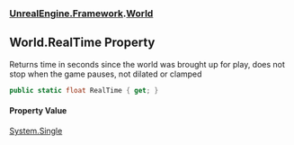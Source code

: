 ### [UnrealEngine.Framework](UnrealEngine_Framework.md 'UnrealEngine.Framework').[World](World.md 'UnrealEngine.Framework.World')
## World.RealTime Property
Returns time in seconds since the world was brought up for play, does not stop when the game pauses, not dilated or clamped  
```csharp
public static float RealTime { get; }
```
#### Property Value
[System.Single](https://docs.microsoft.com/en-us/dotnet/api/System.Single 'System.Single')
